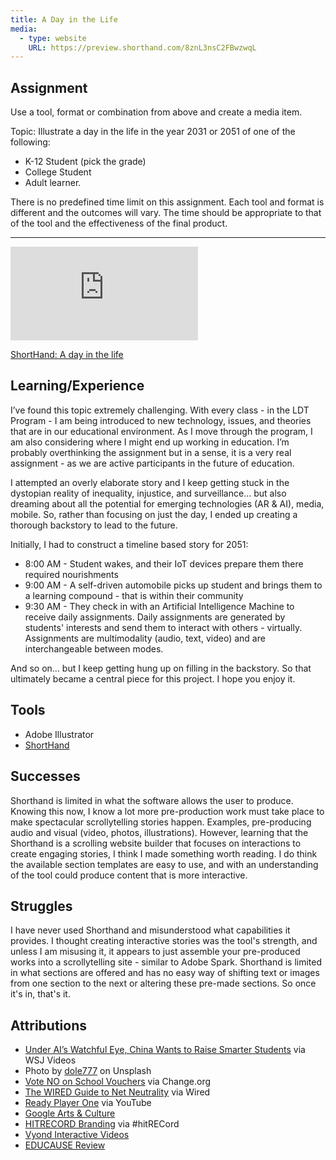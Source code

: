 ```yaml
---
title: A Day in the Life
media:
  - type: website
    URL: https://preview.shorthand.com/8znL3nsC2FBwzwqL
---
```


## Assignment

Use a tool, format or combination from above and create a media item.

Topic: Illustrate a day in the life in the year 2031 or 2051 of one of the following:

-   K-12 Student (pick the grade)
-   College Student
-   Adult learner.

There is no predefined time limit on this assignment. Each tool and format is different and the outcomes will vary. The time should be appropriate to that of the tool and the effectiveness of the final product.

***

<div class="aspect-ratio aspect-ratio--16-9">
  <iframe class="aspect-ratio--content" src="https://preview.shorthand.com/8znL3nsC2FBwzwqL" title="Google Site" frameborder="0"></iframe>
</div>

[ShortHand: A day in the life](https://preview.shorthand.com/8znL3nsC2FBwzwqL)

## Learning/Experience

I’ve found this topic extremely challenging. With every class - in the LDT Program - I am being introduced to new technology, issues, and theories that are in our educational environment. As I move through the program, I am also considering where I might end up working in education. I’m probably overthinking the assignment but in a sense, it is a very real assignment - as we are active participants in the future of education.

I attempted an overly elaborate story and I keep getting stuck in the dystopian reality of inequality, injustice, and surveillance... but also dreaming about all the potential for emerging technologies (AR & AI), media, mobile. So, rather than focusing on just the day, I ended up creating a thorough backstory to lead to the future.

Initially, I had to construct a timeline based story for 2051:

-   8:00 AM - Student wakes, and their IoT devices prepare them there required nourishments
-   9:00 AM - A self-driven automobile picks up student and brings them to a learning compound - that is within their community
-   9:30 AM - They check in with an Artificial Intelligence Machine to receive daily assignments. Daily assignments are generated by students' interests and send them to interact with others - virtually. Assignments are multimodality (audio, text, video) and are interchangeable between modes.

And so on… but I keep getting hung up on filling in the backstory. So that ultimately became a central piece for this project. I hope you enjoy it.

## Tools

-   Adobe Illustrator
-   [ShortHand](https://shorthand.com)

## Successes

Shorthand is limited in what the software allows the user to produce. Knowing this now, I know a lot more pre-production work must take place to make spectacular scrollytelling stories happen. Examples, pre-producing audio and visual (video, photos, illustrations). However, learning that the Shorthand is a scrolling website builder that focuses on interactions to create engaging stories, I think I made something worth reading. I do think the available section templates are easy to use, and with an understanding of the tool could produce content that is more interactive.

## Struggles

I have never used Shorthand and misunderstood what capabilities it provides. I thought creating interactive stories was the tool's strength, and unless I am misusing it, it appears to just assemble your pre-produced works into a scrollytelling site - similar to Adobe Spark. Shorthand is limited in what sections are offered and has no easy way of shifting text or images from one section to the next or altering these pre-made sections. So once it's in, that's it.

## Attributions

-   [Under AI’s Watchful Eye, China Wants to Raise Smarter Students](https://www.wsj.com/video/under-ais-watchful-eye-china-wants-to-raise-smarter-students/C4294BAB-A76B-4569-8D09-32E9F2B62D19.html) via WSJ Videos
-   Photo by [dole777](https://unsplash.com/@dole777?utm_source=unsplash&utm_medium=referral&utm_content=creditCopyText) on Unsplash
-   [Vote NO on School Vouchers](https://www.change.org/p/tennessee-governor-vote-no-on-school-vouchers) via Change.org
-   [The WIRED Guide to Net Neutrality](https://www.wired.com/story/guide-net-neutrality/) via Wired
-   [Ready Player One](https://www.youtube.com/watch?v=rjLVCpE3kuw) via YouTube
-   [Google Arts & Culture](https://artsandculture.google.com/)
-   [HITRECORD Branding](https://hitrecord.org/records/1328421) via #hitRECord
-   [Vyond Interactive Videos](https://www.vyond.com)
-   [EDUCAUSE Review](https://er.educause.edu)
